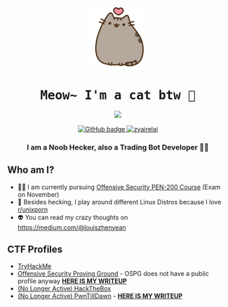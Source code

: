 <p align="center">
  <img src="kitten.png">
</p>

<h1 align="center">
  <samp>
    <b>
      Meow~ I'm a cat btw 🐾
    </b>
  </samp>
</h1>
  
<p align="center">
  <img src = "https://github-readme-stats.vercel.app/api?username=zyairelai&show_icons=true&hide_border=true&theme=graywhite&include_all_commits=true&count_private=true" width = 460>
</p>
<p align="center">
  <a href="https://github.com/zyairelai?tab=repositories" target="_blank">
    <img src="https://img.shields.io/github/followers/x-Ai?color=green&logo=Github" alt="GitHub badge" />
  </a>
  <a href="https://github.com/zyairelai" target="_blank">
    <img alt="zyairelai" src="https://badges.pufler.dev/visits/zyairelai/zyairelai?logo=GitHub&label=visits&color=success&logoColor=white&style=flat-square"/>
  </a>
</p>

<h3 align="center">I am a Noob Hecker, also a Trading Bot Developer 👨‍💻</h3>

## Who am I?
- 👨‍💻 I am currently pursuing [Offensive Security PEN-200 Course](https://www.offensive-security.com/pwk-oscp/) (Exam on November)
- 🔮 Besides hecking, I play around different Linux Distros because I love [r/unixporn](https://www.reddit.com/r/unixporn/)
- 👽 You can read my crazy thoughts on https://medium.com/@louiszhenyean 

## CTF Profiles
- [TryHackMe](https://tryhackme.com/p/Zyaire)
- [Offensive Security Proving Ground](https://www.offensive-security.com/labs/) - OSPG does not have a public profile anyway [**HERE IS MY WRITEUP**](https://zyaire.notion.site/Proving-Grounds-Play-c1ad519dab414c9e94afcbf446dc1b39)
- [(No Longer Active) HackTheBox](https://app.hackthebox.com/profile/223593)
- [(No Longer Active) PwnTillDawn](https://online.pwntilldawn.com/Achievements/3175) - [**HERE IS MY WRITEUP**](https://zyaire.notion.site/PwnTillDawn-ad8f085a4a914bee9c62779d94896698)
